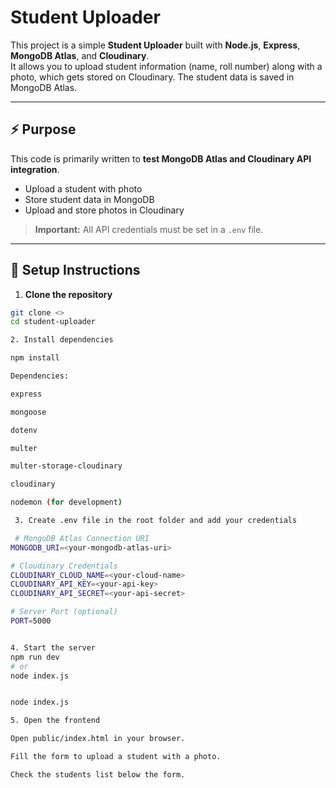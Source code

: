 # Student Uploader

This project is a simple **Student Uploader** built with **Node.js**, **Express**, **MongoDB Atlas**, and **Cloudinary**.  
It allows you to upload student information (name, roll number) along with a photo, which gets stored on Cloudinary. The student data is saved in MongoDB Atlas.

---

## ⚡ Purpose

This code is primarily written to **test MongoDB Atlas and Cloudinary API integration**.  

- Upload a student with photo  
- Store student data in MongoDB  
- Upload and store photos in Cloudinary  

> **Important:** All API credentials must be set in a `.env` file.

---

## 📝 Setup Instructions

1. **Clone the repository**  

```bash
git clone <>
cd student-uploader

2. Install dependencies

npm install

Dependencies:

express

mongoose

dotenv

multer

multer-storage-cloudinary

cloudinary

nodemon (for development)

 3. Create .env file in the root folder and add your credentials

 # MongoDB Atlas Connection URI
MONGODB_URI=<your-mongodb-atlas-uri>

# Cloudinary Credentials
CLOUDINARY_CLOUD_NAME=<your-cloud-name>
CLOUDINARY_API_KEY=<your-api-key>
CLOUDINARY_API_SECRET=<your-api-secret>

# Server Port (optional)
PORT=5000


4. Start the server
npm run dev
# or
node index.js


node index.js

5. Open the frontend

Open public/index.html in your browser.

Fill the form to upload a student with a photo.

Check the students list below the form.
